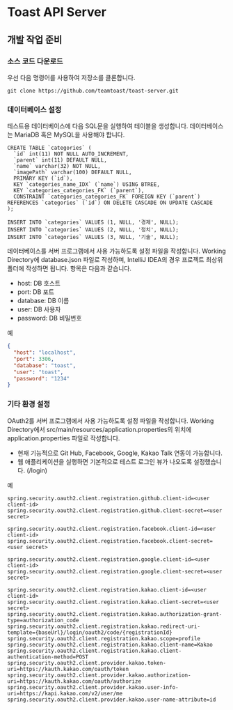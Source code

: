 # Toast API Server
## 개발 작업 준비
### 소스 코드 다운로드
우선 다음 명령어를 사용하여 저장소를 클론합니다. 
```
git clone https://github.com/teamtoast/toast-server.git
```

### 데이터베이스 설정
테스트용 데이터베이스에 다음 SQL문을 실행하여 테이블을 생성합니다. 데이터베이스는 MariaDB 혹은 MySQL을 사용해야 합니다.
```mysql
CREATE TABLE `categories` (
  `id` int(11) NOT NULL AUTO_INCREMENT,
  `parent` int(11) DEFAULT NULL,
  `name` varchar(32) NOT NULL,
  `imagePath` varchar(100) DEFAULT NULL,
  PRIMARY KEY (`id`),
  KEY `categories_name_IDX` (`name`) USING BTREE,
  KEY `categories_categories_FK` (`parent`),
  CONSTRAINT `categories_categories_FK` FOREIGN KEY (`parent`) REFERENCES `categories` (`id`) ON DELETE CASCADE ON UPDATE CASCADE
);

INSERT INTO `categories` VALUES (1, NULL, '경제', NULL);
INSERT INTO `categories` VALUES (2, NULL, '정치', NULL);
INSERT INTO `categories` VALUES (3, NULL, '기술', NULL);

```

데이터베이스를 서버 프로그램에서 사용 가능하도록 설정 파일을 작성합니다. Working Directory에 database.json 파일로 작성하며, IntelliJ IDEA의 경우 프로젝트 최상위 폴더에 작성하면 됩니다.
항목은 다음과 같습니다.

* host: DB 호스트
* port: DB 포트
* database: DB 이름
* user: DB 사용자
* password: DB 비밀번호

예
```json
{
  "host": "localhost",
  "port": 3306,
  "database": "toast",
  "user": "toast",
  "password": "1234"
}

```
### 기타 환경 설정
OAuth2를 서버 프로그램에서 사용 가능하도록 설정 파일을 작성합니다. Working Directory에서 src/main/resources/application.properties의 위치에 application.properties 파일로 작성합니다.

* 현재 기능적으로 Git Hub, Facebook, Google, Kakao Talk 연동이 가능합니다.
* 웹 애플리케이션을 실행하면 기본적으로 테스트 로그인 뷰가 나오도록 설정했습니다. (/login)

예
```
spring.security.oauth2.client.registration.github.client-id=<user client-id>
spring.security.oauth2.client.registration.github.client-secret=<user secret>

spring.security.oauth2.client.registration.facebook.client-id=<user client-id>
spring.security.oauth2.client.registration.facebook.client-secret=<user secret>

spring.security.oauth2.client.registration.google.client-id=<user client-id>
spring.security.oauth2.client.registration.google.client-secret=<user secret>

spring.security.oauth2.client.registration.kakao.client-id=<user client-id>
spring.security.oauth2.client.registration.kakao.client-secret=<user secret>
spring.security.oauth2.client.registration.kakao.authorization-grant-type=authorization_code
spring.security.oauth2.client.registration.kakao.redirect-uri-template={baseUrl}/login/oauth2/code/{registrationId}
spring.security.oauth2.client.registration.kakao.scope=profile
spring.security.oauth2.client.registration.kakao.client-name=Kakao
spring.security.oauth2.client.registration.kakao.client-authentication-method=POST
spring.security.oauth2.client.provider.kakao.token-uri=https://kauth.kakao.com/oauth/token
spring.security.oauth2.client.provider.kakao.authorization-uri=https://kauth.kakao.com/oauth/authorize
spring.security.oauth2.client.provider.kakao.user-info-uri=https://kapi.kakao.com/v2/user/me
spring.security.oauth2.client.provider.kakao.user-name-attribute=id
```
